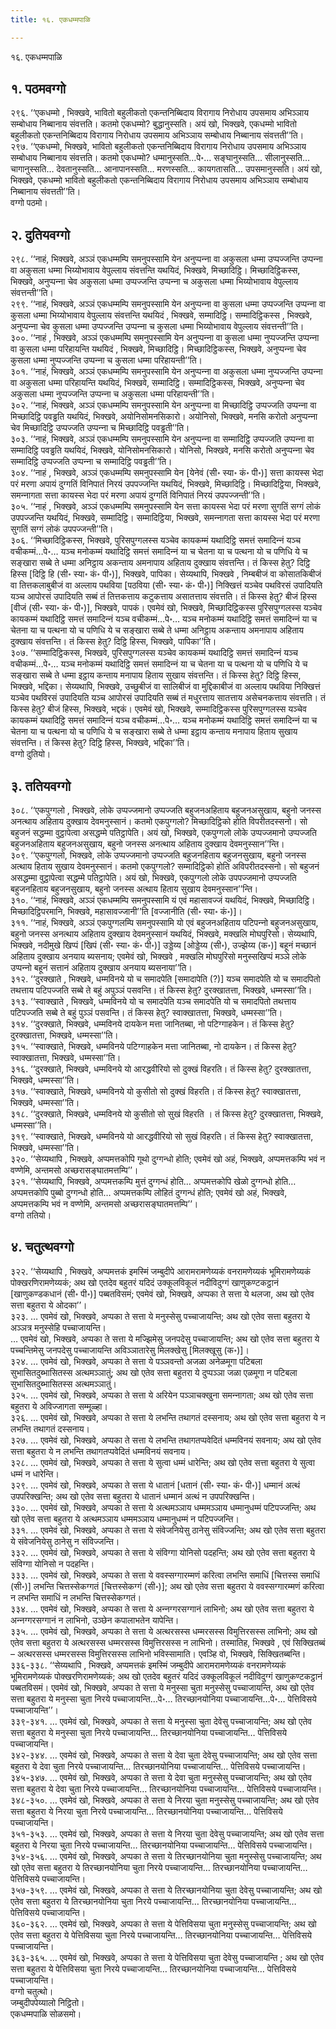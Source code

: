 ```yaml
---
title: १६. एकधम्मपाळि

---
```

१६. एकधम्मपाळि  


## १. पठमवग्गो

२९६. ‘‘एकधम्मो , भिक्खवे, भावितो बहुलीकतो एकन्तनिब्बिदाय विरागाय निरोधाय उपसमाय अभिञ्‍ञाय सम्बोधाय निब्बानाय संवत्तति। कतमो एकधम्मो? बुद्धानुस्सति। अयं खो, भिक्खवे, एकधम्मो भावितो बहुलीकतो एकन्तनिब्बिदाय विरागाय निरोधाय उपसमाय अभिञ्‍ञाय सम्बोधाय निब्बानाय संवत्तती’’ति।  
२९७. ‘‘एकधम्मो, भिक्खवे, भावितो बहुलीकतो एकन्तनिब्बिदाय विरागाय निरोधाय उपसमाय अभिञ्‍ञाय सम्बोधाय निब्बानाय संवत्तति। कतमो एकधम्मो? धम्मानुस्सति…पे॰… सङ्घानुस्सति… सीलानुस्सति… चागानुस्सति… देवतानुस्सति… आनापानस्सति… मरणस्सति… कायगतासति… उपसमानुस्सति। अयं खो, भिक्खवे, एकधम्मो भावितो बहुलीकतो एकन्तनिब्बिदाय विरागाय निरोधाय उपसमाय अभिञ्‍ञाय सम्बोधाय निब्बानाय संवत्तती’’ति।  
वग्गो पठमो।  


## २. दुतियवग्गो

२९८. ‘‘नाहं, भिक्खवे, अञ्‍ञं एकधम्मम्पि समनुपस्सामि येन अनुप्पन्‍ना वा अकुसला धम्मा उप्पज्‍जन्ति उप्पन्‍ना वा अकुसला धम्मा भिय्योभावाय वेपुल्‍लाय संवत्तन्ति यथयिदं, भिक्खवे, मिच्छादिट्ठि। मिच्छादिट्ठिकस्स, भिक्खवे, अनुप्पन्‍ना चेव अकुसला धम्मा उप्पज्‍जन्ति उप्पन्‍ना च अकुसला धम्मा भिय्योभावाय वेपुल्‍लाय संवत्तन्ती’’ति।  
२९९. ‘‘नाहं, भिक्खवे, अञ्‍ञं एकधम्मम्पि समनुपस्सामि येन अनुप्पन्‍ना वा कुसला धम्मा उप्पज्‍जन्ति उप्पन्‍ना वा कुसला धम्मा भिय्योभावाय वेपुल्‍लाय संवत्तन्ति यथयिदं , भिक्खवे, सम्मादिट्ठि। सम्मादिट्ठिकस्स , भिक्खवे, अनुप्पन्‍ना चेव कुसला धम्मा उप्पज्‍जन्ति उप्पन्‍ना च कुसला धम्मा भिय्योभावाय वेपुल्‍लाय संवत्तन्ती’’ति।  
३००. ‘‘नाहं , भिक्खवे, अञ्‍ञं एकधम्मम्पि समनुपस्सामि येन अनुप्पन्‍ना वा कुसला धम्मा नुप्पज्‍जन्ति उप्पन्‍ना वा कुसला धम्मा परिहायन्ति यथयिदं , भिक्खवे, मिच्छादिट्ठि। मिच्छादिट्ठिकस्स, भिक्खवे, अनुप्पन्‍ना चेव कुसला धम्मा नुप्पज्‍जन्ति उप्पन्‍ना च कुसला धम्मा परिहायन्ती’’ति।  
३०१. ‘‘नाहं, भिक्खवे, अञ्‍ञं एकधम्मम्पि समनुपस्सामि येन अनुप्पन्‍ना वा अकुसला धम्मा नुप्पज्‍जन्ति उप्पन्‍ना वा अकुसला धम्मा परिहायन्ति यथयिदं, भिक्खवे, सम्मादिट्ठि। सम्मादिट्ठिकस्स, भिक्खवे, अनुप्पन्‍ना चेव अकुसला धम्मा नुप्पज्‍जन्ति उप्पन्‍ना च अकुसला धम्मा परिहायन्ती’’ति।  
३०२. ‘‘नाहं, भिक्खवे, अञ्‍ञं एकधम्मम्पि समनुपस्सामि येन अनुप्पन्‍ना वा मिच्छादिट्ठि उप्पज्‍जति उप्पन्‍ना वा मिच्छादिट्ठि पवड्ढति यथयिदं, भिक्खवे, अयोनिसोमनसिकारो। अयोनिसो, भिक्खवे, मनसि करोतो अनुप्पन्‍ना चेव मिच्छादिट्ठि उप्पज्‍जति उप्पन्‍ना च मिच्छादिट्ठि पवड्ढती’’ति।  
३०३. ‘‘नाहं, भिक्खवे, अञ्‍ञं एकधम्मम्पि समनुपस्सामि येन अनुप्पन्‍ना वा सम्मादिट्ठि उप्पज्‍जति उप्पन्‍ना वा सम्मादिट्ठि पवड्ढति यथयिदं, भिक्खवे, योनिसोमनसिकारो। योनिसो, भिक्खवे, मनसि करोतो अनुप्पन्‍ना चेव सम्मादिट्ठि उप्पज्‍जति उप्पन्‍ना च सम्मादिट्ठि पवड्ढती’’ति।  
३०४. ‘‘नाहं , भिक्खवे, अञ्‍ञं एकधम्मम्पि समनुपस्सामि येन [येनेवं (सी॰ स्या॰ कं॰ पी॰)] सत्ता कायस्स भेदा परं मरणा अपायं दुग्गतिं विनिपातं निरयं उपपज्‍जन्ति यथयिदं, भिक्खवे, मिच्छादिट्ठि। मिच्छादिट्ठिया, भिक्खवे, समन्‍नागता सत्ता कायस्स भेदा परं मरणा अपायं दुग्गतिं विनिपातं निरयं उपपज्‍जन्ती’’ति।  
३०५. ‘‘नाहं , भिक्खवे, अञ्‍ञं एकधम्मम्पि समनुपस्सामि येन सत्ता कायस्स भेदा परं मरणा सुगतिं सग्गं लोकं उपपज्‍जन्ति यथयिदं, भिक्खवे, सम्मादिट्ठि। सम्मादिट्ठिया, भिक्खवे, समन्‍नागता सत्ता कायस्स भेदा परं मरणा सुगतिं सग्गं लोकं उपपज्‍जन्ती’’ति।  
३०६. ‘‘मिच्छादिट्ठिकस्स, भिक्खवे, पुरिसपुग्गलस्स यञ्‍चेव कायकम्मं यथादिट्ठि समत्तं समादिन्‍नं यञ्‍च वचीकम्मं…पे॰… यञ्‍च मनोकम्मं यथादिट्ठि समत्तं समादिन्‍नं या च चेतना या च पत्थना यो च पणिधि ये च सङ्खारा सब्बे ते धम्मा अनिट्ठाय अकन्ताय अमनापाय अहिताय दुक्खाय संवत्तन्ति। तं किस्स हेतु? दिट्ठि हिस्स [दिट्ठि हि (सी॰ स्या॰ कं॰ पी॰)], भिक्खवे, पापिका। सेय्यथापि, भिक्खवे , निम्बबीजं वा कोसातकिबीजं वा तित्तकलाबुबीजं वा अल्‍लाय पथविया [पठविया (सी॰ स्या॰ कं॰ पी॰)] निक्खित्तं यञ्‍चेव पथविरसं उपादियति यञ्‍च आपोरसं उपादियति सब्बं तं तित्तकत्ताय कटुकत्ताय असातत्ताय संवत्तति। तं किस्स हेतु? बीजं हिस्स [वीजं (सी॰ स्या॰ कं॰ पी॰)], भिक्खवे, पापकं। एवमेवं खो, भिक्खवे, मिच्छादिट्ठिकस्स पुरिसपुग्गलस्स यञ्‍चेव कायकम्मं यथादिट्ठि समत्तं समादिन्‍नं यञ्‍च वचीकम्मं…पे॰… यञ्‍च मनोकम्मं यथादिट्ठि समत्तं समादिन्‍नं या च चेतना या च पत्थना यो च पणिधि ये च सङ्खारा सब्बे ते धम्मा अनिट्ठाय अकन्ताय अमनापाय अहिताय दुक्खाय संवत्तन्ति। तं किस्स हेतु? दिट्ठि हिस्स, भिक्खवे, पापिका’’ति।  
३०७. ‘‘सम्मादिट्ठिकस्स, भिक्खवे, पुरिसपुग्गलस्स यञ्‍चेव कायकम्मं यथादिट्ठि समत्तं समादिन्‍नं यञ्‍च वचीकम्मं…पे॰… यञ्‍च मनोकम्मं यथादिट्ठि समत्तं समादिन्‍नं या च चेतना या च पत्थना यो च पणिधि ये च सङ्खारा सब्बे ते धम्मा इट्ठाय कन्ताय मनापाय हिताय सुखाय संवत्तन्ति। तं किस्स हेतु? दिट्ठि हिस्स, भिक्खवे, भद्दिका। सेय्यथापि, भिक्खवे, उच्छुबीजं वा सालिबीजं वा मुद्दिकाबीजं वा अल्‍लाय पथविया निक्खित्तं यञ्‍चेव पथविरसं उपादियति यञ्‍च आपोरसं उपादियति सब्बं तं मधुरत्ताय सातत्ताय असेचनकत्ताय संवत्तति। तं किस्स हेतु? बीजं हिस्स, भिक्खवे, भद्दकं। एवमेवं खो, भिक्खवे, सम्मादिट्ठिकस्स पुरिसपुग्गलस्स यञ्‍चेव कायकम्मं यथादिट्ठि समत्तं समादिन्‍नं यञ्‍च वचीकम्मं…पे॰… यञ्‍च मनोकम्मं यथादिट्ठि समत्तं समादिन्‍नं या च चेतना या च पत्थना यो च पणिधि ये च सङ्खारा सब्बे ते धम्मा इट्ठाय कन्ताय मनापाय हिताय सुखाय संवत्तन्ति। तं किस्स हेतु? दिट्ठि हिस्स, भिक्खवे, भद्दिका’’ति।  
वग्गो दुतियो।  


## ३. ततियवग्गो

३०८. ‘‘एकपुग्गलो , भिक्खवे, लोके उप्पज्‍जमानो उप्पज्‍जति बहुजनअहिताय बहुजनअसुखाय, बहुनो जनस्स अनत्थाय अहिताय दुक्खाय देवमनुस्सानं। कतमो एकपुग्गलो? मिच्छादिट्ठिको होति विपरीतदस्सनो। सो बहुजनं सद्धम्मा वुट्ठापेत्वा असद्धम्मे पतिट्ठापेति। अयं खो, भिक्खवे, एकपुग्गलो लोके उप्पज्‍जमानो उप्पज्‍जति बहुजनअहिताय बहुजनअसुखाय, बहुनो जनस्स अनत्थाय अहिताय दुक्खाय देवमनुस्सान’’न्ति।  
३०९. ‘‘एकपुग्गलो, भिक्खवे, लोके उप्पज्‍जमानो उप्पज्‍जति बहुजनहिताय बहुजनसुखाय, बहुनो जनस्स अत्थाय हिताय सुखाय देवमनुस्सानं। कतमो एकपुग्गलो? सम्मादिट्ठिको होति अविपरीतदस्सनो। सो बहुजनं असद्धम्मा वुट्ठापेत्वा सद्धम्मे पतिट्ठापेति। अयं खो, भिक्खवे, एकपुग्गलो लोके उपपज्‍जमानो उप्पज्‍जति बहुजनहिताय बहुजनसुखाय, बहुनो जनस्स अत्थाय हिताय सुखाय देवमनुस्सान’’न्ति।  
३१०. ‘‘नाहं, भिक्खवे, अञ्‍ञं एकधम्मम्पि समनुपस्सामि यं एवं महासावज्‍जं यथयिदं, भिक्खवे, मिच्छादिट्ठि। मिच्छादिट्ठिपरमानि, भिक्खवे, महासावज्‍जानी’’ति [वज्‍जानीति (सी॰ स्या॰ कं॰)]।  
३११. ‘‘नाहं, भिक्खवे, अञ्‍ञं एकपुग्गलम्पि समनुपस्सामि यो एवं बहुजनअहिताय पटिपन्‍नो बहुजनअसुखाय, बहुनो जनस्स अनत्थाय अहिताय दुक्खाय देवमनुस्सानं यथयिदं, भिक्खवे, मक्खलि मोघपुरिसो। सेय्यथापि, भिक्खवे, नदीमुखे खिप्पं [खिपं (सी॰ स्या॰ कं॰ पी॰)] उड्डेय्य [ओड्डेय्य (सी॰), उज्झेय्य (क॰)] बहूनं मच्छानं अहिताय दुक्खाय अनयाय ब्यसनाय; एवमेवं खो, भिक्खवे , मक्खलि मोघपुरिसो मनुस्सखिप्पं मञ्‍ञे लोके उप्पन्‍नो बहूनं सत्तानं अहिताय दुक्खाय अनयाय ब्यसनाया’’ति।  
३१२. ‘‘दुरक्खाते , भिक्खवे, धम्मविनये यो च समादपेति [समादापेति (?)] यञ्‍च समादपेति यो च समादपितो तथत्ताय पटिपज्‍जति सब्बे ते बहुं अपुञ्‍ञं पसवन्ति। तं किस्स हेतु? दुरक्खातत्ता, भिक्खवे, धम्मस्सा’’ति।  
३१३. ‘‘स्वाक्खाते , भिक्खवे, धम्मविनये यो च समादपेति यञ्‍च समादपेति यो च समादपितो तथत्ताय पटिपज्‍जति सब्बे ते बहुं पुञ्‍ञं पसवन्ति। तं किस्स हेतु? स्वाक्खातत्ता, भिक्खवे, धम्मस्सा’’ति।  
३१४. ‘‘दुरक्खाते, भिक्खवे, धम्मविनये दायकेन मत्ता जानितब्बा, नो पटिग्गाहकेन। तं किस्स हेतु? दुरक्खातत्ता, भिक्खवे, धम्मस्सा’’ति।  
३१५. ‘‘स्वाक्खाते, भिक्खवे, धम्मविनये पटिग्गाहकेन मत्ता जानितब्बा, नो दायकेन। तं किस्स हेतु? स्वाक्खातत्ता, भिक्खवे, धम्मस्सा’’ति।  
३१६. ‘‘दुरक्खाते, भिक्खवे, धम्मविनये यो आरद्धवीरियो सो दुक्खं विहरति। तं किस्स हेतु? दुरक्खातत्ता, भिक्खवे, धम्मस्सा’’ति।  
३१७. ‘‘स्वाक्खाते, भिक्खवे, धम्मविनये यो कुसीतो सो दुक्खं विहरति। तं किस्स हेतु? स्वाक्खातत्ता, भिक्खवे, धम्मस्सा’’ति।  
३१८. ‘‘दुरक्खाते, भिक्खवे, धम्मविनये यो कुसीतो सो सुखं विहरति । तं किस्स हेतु? दुरक्खातत्ता, भिक्खवे, धम्मस्सा’’ति।  
३१९. ‘‘स्वाक्खाते, भिक्खवे, धम्मविनये यो आरद्धवीरियो सो सुखं विहरति। तं किस्स हेतु? स्वाक्खातत्ता, भिक्खवे, धम्मस्सा’’ति।  
३२०. ‘‘सेय्यथापि , भिक्खवे, अप्पमत्तकोपि गूथो दुग्गन्धो होति; एवमेवं खो अहं, भिक्खवे, अप्पमत्तकम्पि भवं न वण्णेमि, अन्तमसो अच्छरासङ्घातमत्तम्पि’’।  
३२१. ‘‘सेय्यथापि, भिक्खवे, अप्पमत्तकम्पि मुत्तं दुग्गन्धं होति… अप्पमत्तकोपि खेळो दुग्गन्धो होति… अप्पमत्तकोपि पुब्बो दुग्गन्धो होति… अप्पमत्तकम्पि लोहितं दुग्गन्धं होति; एवमेवं खो अहं, भिक्खवे, अप्पमत्तकम्पि भवं न वण्णेमि, अन्तमसो अच्छरासङ्घातमत्तम्पि’’।  
वग्गो ततियो।  


## ४. चतुत्थवग्गो

३२२. ‘‘सेय्यथापि , भिक्खवे, अप्पमत्तकं इमस्मिं जम्बुदीपे आरामरामणेय्यकं वनरामणेय्यकं भूमिरामणेय्यकं पोक्खरणिरामणेय्यकं; अथ खो एतदेव बहुतरं यदिदं उक्‍कूलविकूलं नदीविदुग्गं खाणुकण्टकट्ठानं [खाणुकण्डकधानं (सी॰ पी॰)] पब्बतविसमं; एवमेवं खो, भिक्खवे, अप्पका ते सत्ता ये थलजा, अथ खो एतेव सत्ता बहुतरा ये ओदका’’।  
३२३. … एवमेवं खो, भिक्खवे, अप्पका ते सत्ता ये मनुस्सेसु पच्‍चाजायन्ति; अथ खो एतेव सत्ता बहुतरा ये अञ्‍ञत्र मनुस्सेहि पच्‍चाजायन्ति।  
… एवमेवं खो, भिक्खवे, अप्पका ते सत्ता ये मज्झिमेसु जनपदेसु पच्‍चाजायन्ति; अथ खो एतेव सत्ता बहुतरा ये पच्‍चन्तिमेसु जनपदेसु पच्‍चाजायन्ति अविञ्‍ञातारेसु मिलक्खेसु [मिलक्खूसु (क॰)]।  
३२४. … एवमेवं खो, भिक्खवे, अप्पका ते सत्ता ये पञ्‍ञवन्तो अजळा अनेळमूगा पटिबला सुभासितदुब्भासितस्स अत्थमञ्‍ञातुं; अथ खो एतेव सत्ता बहुतरा ये दुप्पञ्‍ञा जळा एळमूगा न पटिबला सुभासितदुब्भासितस्स अत्थमञ्‍ञातुं।  
३२५. … एवमेवं खो, भिक्खवे, अप्पका ते सत्ता ये अरियेन पञ्‍ञाचक्खुना समन्‍नागता; अथ खो एतेव सत्ता बहुतरा ये अविज्‍जागता सम्मूळ्हा।  
३२६. … एवमेवं खो, भिक्खवे, अप्पका ते सत्ता ये लभन्ति तथागतं दस्सनाय; अथ खो एतेव सत्ता बहुतरा ये न लभन्ति तथागतं दस्सनाय।  
३२७. … एवमेवं खो, भिक्खवे, अप्पका ते सत्ता ये लभन्ति तथागतप्पवेदितं धम्मविनयं सवनाय; अथ खो एतेव सत्ता बहुतरा ये न लभन्ति तथागतप्पवेदितं धम्मविनयं सवनाय।  
३२८. … एवमेवं खो, भिक्खवे, अप्पका ते सत्ता ये सुत्वा धम्मं धारेन्ति; अथ खो एतेव सत्ता बहुतरा ये सुत्वा धम्मं न धारेन्ति।  
३२९. … एवमेवं खो, भिक्खवे, अप्पका ते सत्ता ये धातानं [धतानं (सी॰ स्या॰ कं॰ पी॰)] धम्मानं अत्थं उपपरिक्खन्ति; अथ खो एतेव सत्ता बहुतरा ये धातानं धम्मानं अत्थं न उपपरिक्खन्ति।  
३३०. … एवमेवं खो, भिक्खवे, अप्पका ते सत्ता ये अत्थमञ्‍ञाय धम्ममञ्‍ञाय धम्मानुधम्मं पटिपज्‍जन्ति; अथ खो एतेव सत्ता बहुतरा ये अत्थमञ्‍ञाय धम्ममञ्‍ञाय धम्मानुधम्मं न पटिपज्‍जन्ति।  
३३१. … एवमेवं खो, भिक्खवे, अप्पका ते सत्ता ये संवेजनियेसु ठानेसु संविज्‍जन्ति; अथ खो एतेव सत्ता बहुतरा ये संवेजनियेसु ठानेसु न संविज्‍जन्ति।  
३३२. … एवमेवं खो, भिक्खवे, अप्पका ते सत्ता ये संविग्गा योनिसो पदहन्ति; अथ खो एतेव सत्ता बहुतरा ये संविग्गा योनिसो न पदहन्ति।  
३३३. … एवमेवं खो, भिक्खवे, अप्पका ते सत्ता ये ववस्सग्गारम्मणं करित्वा लभन्ति समाधिं [चित्तस्स समाधिं (सी॰)] लभन्ति चित्तस्सेकग्गतं [चित्तस्सेकग्गं (सी॰)]; अथ खो एतेव सत्ता बहुतरा ये ववस्सग्गारम्मणं करित्वा न लभन्ति समाधिं न लभन्ति चित्तस्सेकग्गतं।  
३३४. … एवमेवं खो, भिक्खवे, अप्पका ते सत्ता ये अन्‍नग्गरसग्गानं लाभिनो; अथ खो एतेव सत्ता बहुतरा ये अन्‍नग्गरसग्गानं न लाभिनो, उञ्छेन कपालाभतेन यापेन्ति।  
३३५. … एवमेवं खो, भिक्खवे, अप्पका ते सत्ता ये अत्थरसस्स धम्मरसस्स विमुत्तिरसस्स लाभिनो; अथ खो एतेव सत्ता बहुतरा ये अत्थरसस्स धम्मरसस्स विमुत्तिरसस्स न लाभिनो। तस्मातिह, भिक्खवे , एवं सिक्खितब्बं – अत्थरसस्स धम्मरसस्स विमुत्तिरसस्स लाभिनो भविस्सामाति। एवञ्हि वो, भिक्खवे, सिक्खितब्बन्ति।  
३३६-३३८. ‘‘सेय्यथापि , भिक्खवे, अप्पमत्तकं इमस्मिं जम्बुदीपे आरामरामणेय्यकं वनरामणेय्यकं भूमिरामणेय्यकं पोक्खरणिरामणेय्यकं; अथ खो एतदेव बहुतरं यदिदं उक्‍कूलविकूलं नदीविदुग्गं खाणुकण्टकट्ठानं पब्बतविसमं। एवमेवं खो, भिक्खवे, अप्पका ते सत्ता ये मनुस्सा चुता मनुस्सेसु पच्‍चाजायन्ति, अथ खो एतेव सत्ता बहुतरा ये मनुस्सा चुता निरये पच्‍चाजायन्ति…पे॰… तिरच्छानयोनिया पच्‍चाजायन्ति…पे॰… पेत्तिविसये पच्‍चाजायन्ति’’।  
३३९-३४१. … एवमेवं खो, भिक्खवे, अप्पका ते सत्ता ये मनुस्सा चुता देवेसु पच्‍चाजायन्ति; अथ खो एतेव सत्ता बहुतरा ये मनुस्सा चुता निरये पच्‍चाजायन्ति… तिरच्छानयोनिया पच्‍चाजायन्ति… पेत्तिविसये पच्‍चाजायन्ति।  
३४२-३४४. … एवमेवं खो, भिक्खवे, अप्पका ते सत्ता ये देवा चुता देवेसु पच्‍चाजायन्ति; अथ खो एतेव सत्ता बहुतरा ये देवा चुता निरये पच्‍चाजायन्ति… तिरच्छानयोनिया पच्‍चाजायन्ति… पेत्तिविसये पच्‍चाजायन्ति।  
३४५-३४७. … एवमेवं खो, भिक्खवे, अप्पका ते सत्ता ये देवा चुता मनुस्सेसु पच्‍चाजायन्ति; अथ खो एतेव सत्ता बहुतरा ये देवा चुता निरये पच्‍चाजायन्ति… तिरच्छानयोनिया पच्‍चाजायन्ति… पेत्तिविसये पच्‍चाजायन्ति।  
३४८-३५०. … एवमेवं खो, भिक्खवे, अप्पका ते सत्ता ये निरया चुता मनुस्सेसु पच्‍चाजायन्ति; अथ खो एतेव सत्ता बहुतरा ये निरया चुता निरये पच्‍चाजायन्ति… तिरच्छानयोनिया पच्‍चाजायन्ति… पेत्तिविसये पच्‍चाजायन्ति।  
३५१-३५३. … एवमेवं खो, भिक्खवे, अप्पका ते सत्ता ये निरया चुता देवेसु पच्‍चाजायन्ति; अथ खो एतेव सत्ता बहुतरा ये निरया चुता निरये पच्‍चाजायन्ति… तिरच्छानयोनिया पच्‍चाजायन्ति… पेत्तिविसये पच्‍चाजायन्ति।  
३५४-३५६. … एवमेवं खो, भिक्खवे, अप्पका ते सत्ता ये तिरच्छानयोनिया चुता मनुस्सेसु पच्‍चाजायन्ति; अथ खो एतेव सत्ता बहुतरा ये तिरच्छानयोनिया चुता निरये पच्‍चाजायन्ति… तिरच्छानयोनिया पच्‍चाजायन्ति… पेत्तिविसये पच्‍चाजायन्ति।  
३५७-३५९. … एवमेवं खो, भिक्खवे, अप्पका ते सत्ता ये तिरच्छानयोनिया चुता देवेसु पच्‍चाजायन्ति; अथ खो एतेव सत्ता बहुतरा ये तिरच्छानयोनिया चुता निरये पच्‍चाजायन्ति… तिरच्छानयोनिया पच्‍चाजायन्ति… पेत्तिविसये पच्‍चाजायन्ति।  
३६०-३६२. … एवमेवं खो, भिक्खवे, अप्पका ते सत्ता ये पेत्तिविसया चुता मनुस्सेसु पच्‍चाजायन्ति; अथ खो एतेव सत्ता बहुतरा ये पेत्तिविसया चुता निरये पच्‍चाजायन्ति… तिरच्छानयोनिया पच्‍चाजायन्ति… पेत्तिविसये पच्‍चाजायन्ति।  
३६३-३६५. … एवमेवं खो, भिक्खवे, अप्पका ते सत्ता ये पेत्तिविसया चुता देवेसु पच्‍चाजायन्ति ; अथ खो एतेव सत्ता बहुतरा ये पेत्तिविसया चुता निरये पच्‍चाजायन्ति… तिरच्छानयोनिया पच्‍चाजायन्ति… पेत्तिविसये पच्‍चाजायन्ति।  
वग्गो चतुत्थो।  
जम्बुदीपपेय्यालो निट्ठितो।  
एकधम्मपाळि सोळसमो।  